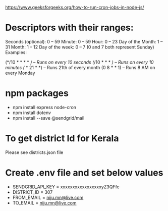 https://www.geeksforgeeks.org/how-to-run-cron-jobs-in-node-js/

# Descriptors with their ranges:

Seconds (optional): 0 – 59
Minute: 0 – 59
Hour: 0 – 23
Day of the Month: 1 – 31
Month: 1 – 12
Day of the week: 0 – 7 (0 and 7 both represent Sunday)
Examples:

(*/10 * * * * *) – Runs on every 10 seconds
(*/10 * * * *) – Runs on every 10 minutes
(* * 21 * *) – Runs 21th of every month
(0 8 * * 1) – Runs 8 AM on every Monday

# npm packages
- npm install express node-cron
- npm install dotenv
- npm install --save @sendgrid/mail

# To get district Id for Kerala

Please see districts.json file

# Create .env file and set below values

- SENDGRID_API_KEY = xxxxxxxxxxxxxxxxxyZ3QFfc
- DISTRICT_ID = 307
- FROM_EMAIL = niju.mn@live.com
- TO_EMAIL = niju.mn@live.com
